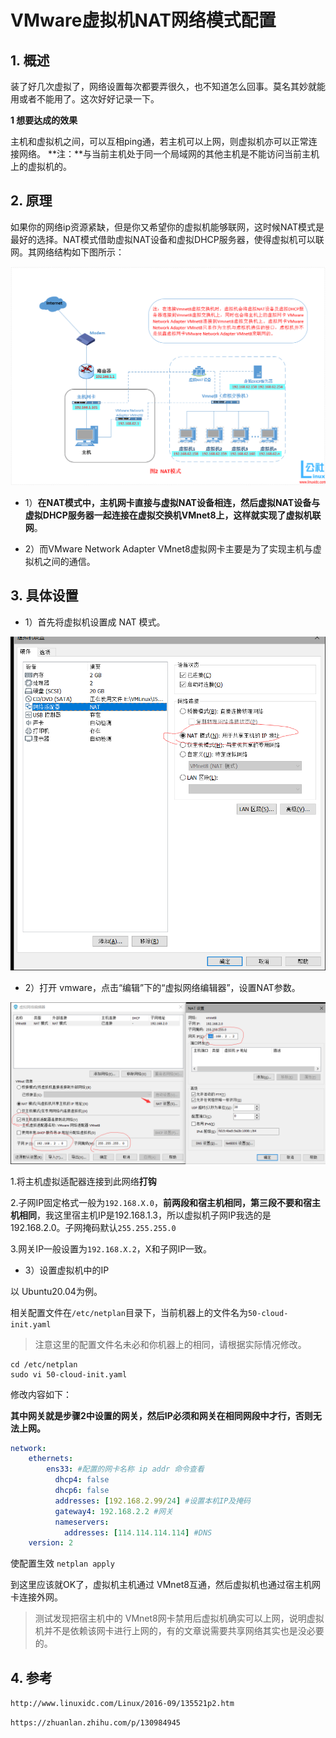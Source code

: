 # VMware虚拟机NAT网络模式配置

## 1. 概述

装了好几次虚拟了，网络设置每次都要弄很久，也不知道怎么回事。莫名其妙就能用或者不能用了。这次好好记录一下。

**1 想要达成的效果**

主机和虚拟机之间，可以互相ping通，若主机可以上网，则虚拟机亦可以正常连接网络。
**注：**与当前主机处于同一个局域网的其他主机是不能访问当前主机上的虚拟机的。



## 2. 原理

如果你的网络ip资源紧缺，但是你又希望你的虚拟机能够联网，这时候NAT模式是最好的选择。NAT模式借助虚拟NAT设备和虚拟DHCP服务器，使得虚拟机可以联网。其网络结构如下图所示：

![](./assets/NAT-model.png)



* 1）**在NAT模式中，主机网卡直接与虚拟NAT设备相连，然后虚拟NAT设备与虚拟DHCP服务器一起连接在虚拟交换机VMnet8上，这样就实现了虚拟机联网**。

* 2）而VMware Network Adapter VMnet8虚拟网卡主要是为了实现主机与虚拟机之间的通信。



## 3. 具体设置



* 1）首先将虚拟机设置成 NAT 模式。

<img src="./assets/vm-set-nat.png" style="zoom:67%;" />



* 2）打开 vmware，点击“编辑”下的“虚拟网络编辑器”，设置NAT参数。

<img src="./assets/vm-config-nat.png" style="zoom:67%;" />

1.将主机虚拟适配器连接到此网络**打钩**

2.子网IP固定格式一般为`192.168.X.0`，**前两段和宿主机相同，第三段不要和宿主机相同**，我这里宿主机IP是192.168.1.3，所以虚拟机子网IP我选的是192.168.2.0。子网掩码默认`255.255.255.0`

3.网关IP一般设置为`192.168.X.2`，X和子网IP一致。

* 3）设置虚拟机中的IP

以 Ubuntu20.04为例。

相关配置文件在`/etc/netplan`目录下，当前机器上的文件名为`50-cloud-init.yaml`

> 注意这里的配置文件名未必和你机器上的相同，请根据实际情况修改。

```shell
cd /etc/netplan
sudo vi 50-cloud-init.yaml
```

修改内容如下：

**其中网关就是步骤2中设置的网关，然后IP必须和网关在相同网段中才行，否则无法上网。**

```yaml
network:
    ethernets:
        ens33: #配置的网卡名称 ip addr 命令查看
          dhcp4: false
          dhcp6: false
          addresses: [192.168.2.99/24] #设置本机IP及掩码
          gateway4: 192.168.2.2 #网关
          nameservers:
            addresses: [114.114.114.114] #DNS
    version: 2
```

使配置生效 `netplan apply`



到这里应该就OK了，虚拟机主机通过 VMnet8互通，然后虚拟机也通过宿主机网卡连接外网。



> 测试发现把宿主机中的 VMnet8网卡禁用后虚拟机确实可以上网，说明虚拟机并不是依赖该网卡进行上网的，有的文章说需要共享网络其实也是没必要的。



## 4. 参考

`http://www.linuxidc.com/Linux/2016-09/135521p2.htm`

`https://zhuanlan.zhihu.com/p/130984945`